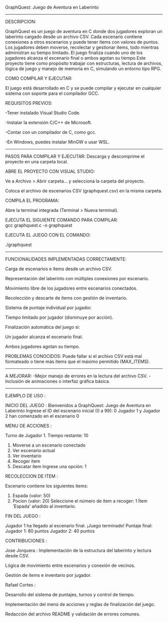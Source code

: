 GraphQuest: Juego de Aventura en Laberinto 

---------------------------------------------------------------------------------------------------------------
DESCRIPCION:

GraphQuest es un juego de aventura en C donde dos jugadores exploran un laberinto cargado desde un archivo CSV. 
Cada escenario contiene conexiones a otros escenarios y puede tener ítems con valores de puntos. Los jugadores 
deben moverse, recolectar y gestionar ítems, todo mientras administran su tiempo limitado. El juego finaliza 
cuando uno de los jugadores alcanza el escenario final o ambos agotan su tiempo.Este proyecto tiene como propósito 
trabajar con estructuras, lectura de archivos, lógica de juego y manejo de memoria en C, simulando un entorno tipo RPG.

COMO COMPILAR Y EJECUTAR:

El juego está desarrollado en C y se puede compilar y ejecutar en cualquier sistema con soporte para el compilador GCC.

REQUISITOS PREVIOS:

-Tener instalado Visual Studio Code.

-Instalar la extensión C/C++ de Microsoft.

-Contar con un compilador de C, como gcc.

-En Windows, puedes instalar MinGW o usar WSL.


---------------------------------------------------------------------------------------------------------------
PASOS PARA COMPILAR Y EJECUTAR:
Descarga y descomprime el proyecto en una carpeta local.

ABRE EL PROYECTO CON VISUAL STUDIO:

Ve a Archivo > Abrir carpeta... y selecciona la carpeta del proyecto.

Coloca el archivo de escenarios CSV (graphquest.csv) en la misma carpeta.

COMPILA EL PROGRAMA:

Abre la terminal integrada (Terminal > Nueva terminal).

EJECUTA EL SIGUIENTE COMANDO PARA COMPILAR:  
    gcc graphquest.c -o graphquest

EJECUTA EL JUEGO CON EL COMANDO:

./graphquest



---------------------------------------------------------------------------------------------------------------
FUNCIONALIDADES IMPLEMENTADAS CORRECTAMENTE:

Carga de escenarios e ítems desde un archivo CSV.

Representación del laberinto con múltiples conexiones por escenario.

Movimiento libre de los jugadores entre escenarios conectados.

Recolección y descarte de ítems con gestión de inventario.

Sistema de puntaje individual por jugador.

Tiempo limitado por jugador (disminuye por acción).

Finalización automática del juego si:

Un jugador alcanza el escenario final.

Ambos jugadores agotan su tiempo.


PROBLEMAS CONOCIDOS:
Puede fallar si el archivo CSV está mal formateado o tiene más ítems que el máximo permitido (MAX_ITEMS).

---------------------------------------------------------------------------------------------------------------
A MEJORAR:
-Mejor manejo de errores en la lectura del archivo CSV.
-Inclusión de animaciones o interfaz gráfica básica.

---------------------------------------------------------------------------------------------------------------
EJEMPLO DE USO :


INICIO DEL JUEGO :
Bienvenidos a GraphQuest: Juego de Aventura en Laberinto
Ingrese el ID del escenario inicial (0 a 99): 0
Jugador 1 y Jugador 2 han comenzado en el escenario 0

MENU DE ACCIONES :

Turno de Jugador 1. Tiempo restante: 10
1) Moverse a un escenario conectado
2) Ver escenario actual
3) Ver inventario
4) Recoger ítem
5) Descatar ítem
Ingrese una opción: 1

RECOLECCION DE ITEM : 

Escenario contiene los siguientes ítems:
1. Espada (valor: 50)
2. Pocion (valor: 20)
Seleccione el número de ítem a recoger: 1
Ítem 'Espada' añadido al inventario.

FIN DEL JUEGO :

Jugador 1 ha llegado al escenario final. ¡Juego terminado!
Puntaje final:
Jugador 1: 80 puntos
Jugador 2: 40 puntos


CONTRIBUCIONES : 

Jose Jorquera : 
Implementación de la estructura del laberinto y lectura desde CSV.

Lógica de movimiento entre escenarios y conexión de vecinos.

Gestión de ítems e inventario por jugador.

Rafael Cortes : 

Desarrollo del sistema de puntajes, turnos y control de tiempo.

Implementación del menú de acciones y reglas de finalización del juego.

Redacción del archivo README y validación de errores comunes.


